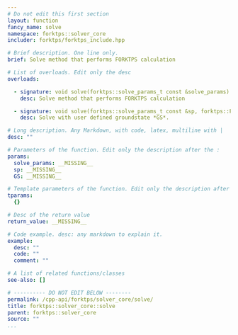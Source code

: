 ```yaml
---
# Do not edit this first section
layout: function
fancy_name: solve
namespace: forktps::solver_core
includer: forktps/forktps_include.hpp

# Brief description. One line only.
brief: Solve method that performs FORKTPS calculation

# List of overloads. Edit only the desc
overloads:

  - signature: void solve(forktps::solve_params_t const &solve_params)
    desc: Solve method that performs FORKTPS calculation

  - signature: void solve(forktps::solve_params_t const &sp, forktps::ForkTPS const &GS)
    desc: Solve with user defined groundstate *GS*.

# Long description. Any Markdown, with code, latex, multiline with |
desc: ""

# Parameters of the function. Edit only the description after the :
params:
  solve_params: __MISSING__
  sp: __MISSING__
  GS: __MISSING__

# Template parameters of the function. Edit only the description after the :
tparams:
  {}

# Desc of the return value
return_value: __MISSING__

# Code example. desc: any markdown to explain it.
example:
  desc: ""
  code: ""
  comment: ""

# A list of related functions/classes
see-also: []

# ---------- DO NOT EDIT BELOW --------
permalink: /cpp-api/forktps/solver_core/solve/
title: forktps::solver_core::solve
parent: forktps::solver_core
source: ""
...
```


